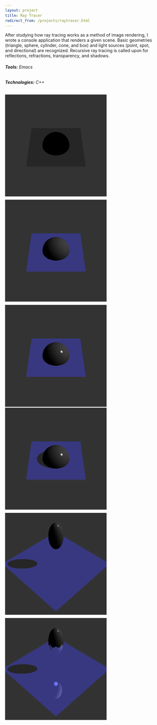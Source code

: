 ```yaml
---
layout: project
title: Ray Tracer
redirect_from: /projects/raytracer.html
---
```


After studying how ray tracing works as a method of image rendering, I wrote a console application that renders a given scene. Basic geometries (triangle, sphere, cylinder, cone, and box) and light sources (point, spot, and directional) are recognized. Recursive ray tracing is called upon for reflections, refractions, transparency, and shadows.

###### **Tools:** Emacs

###### **Technologies:** C++

![Ray tracing with emissive &amp; ambient light, diffuse, and specular light](/assets/images/projects/lighting.png)
![Ray tracing with shadows, transformations, and reflections](/assets/images/projects/transforms.png)
